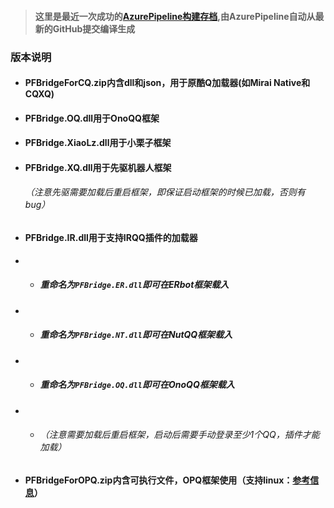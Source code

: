 > #### 这里是最近一次成功的[AzurePipeline构建存档](https://dev.azure.com/gaoxinhong2004/PFBridge/_build?definitionId=2&view=runs&statusFilter=succeeded),由AzurePipeline自动从最新的GitHub提交编译生成
### 版本说明
 - <h4>PFBridgeForCQ.zip内含dll和json，用于原酷Q加载器(如Mirai Native和CQXQ)</h4>
 - #### PFBridge.OQ.dll用于OnoQQ框架
 - #### PFBridge.XiaoLz.dll用于小栗子框架
 - #### PFBridge.XQ.dll用于先驱机器人框架<h6>（注意先驱需要加载后重启框架，即保证启动框架的时候已加载，否则有bug）</h6>
 - #### PFBridge.IR.dll用于支持IRQQ插件的加载器
 - - ##### 重命名为`PFBridge.ER.dll`即可在ERbot框架载入
 - - ##### 重命名为`PFBridge.NT.dll`即可在NutQQ框架载入
 - - ##### 重命名为`PFBridge.OQ.dll`即可在OnoQQ框架载入
 - - ###### （注意需要加载后重启框架，启动后需要手动登录至少1个QQ，插件才能加载）
 - #### PFBridgeForOPQ.zip内含可执行文件，OPQ框架使用（支持linux：[参考信息](https://github.com/traceless0929/Traceless.OPQ)）